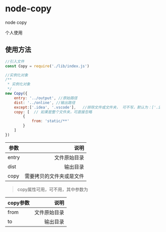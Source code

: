 # node-copy
node copy

个人使用

## 使用方法

```javascript
//引入文件
const Copy = require('./lib/index.js')

//实例化对象
/**
 * 实例化对象
 */
new Copy({
	entry: '../output', //原始路径
	dist: '../online', //输出路径
	except:['.idea', '.vscode'],   //排除文件或文件夹， 可不写，默认为：['.idea', '.vscode', '.gitignore', 'node_modules', '.map']
	copy: [  // 如果是整个文件夹，可直接忽略
		{
			from: 'static/**'
		}
	]
})
```

| 参数| 说明  |
| --- |-------------:|
| entry | 文件原始目录 |
| dist | 输出目录 |
| copy | 需要拷贝的文件夹或是文件 |


>copy属性可用，可不用，其中参数为

| copy参数| 说明  |
| --- |-------------:|
| from | 文件原始目录 |
| to | 输出目录 |